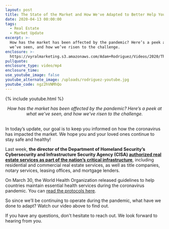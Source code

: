 ```yaml
---
layout: post
title: The State of the Market and How We've Adapted to Better Help You
date: 2020-04-13 00:00:00
tags:
  - Real Estate
  - Market Update
excerpt: >-
  How has the market has been affected by the pandemic? Here’s a peek at what
  we’ve seen, and how we’ve risen to the challenge.
enclosure: >-
  https://vyralmarketing.s3.amazonaws.com/Adam+Rodriguez/Videos/2020/The+State+of+the+Market+and+How+We've+Adapted+to+Better+Help+You.mp4
pullquote:
enclosure_type: video/mp4
enclosure_time:
use_youtube_image: false
youtube_alternate_image: /uploads/rodriguez-youtube.jpg
youtube_code: ngz2hVNMhQo
---
```


{% include youtube.html %}

<center><em>How has the market has been affected by the pandemic? Here&rsquo;s a peek at what we&rsquo;ve seen, and how we&rsquo;ve risen to the challenge.</em></center>

<br>In today’s update, our goal is to keep you informed on how the coronavirus has impacted the market. We hope you and your loved ones continue to stay safe and healthy\!

Last week, **the director of the Department of Homeland Security’s Cybersecurity and Infrastructure Security Agency (CISA) <u><a target="_blank" href="https://www.cisa.gov/sites/default/files/publications/CISA_Guidance_on_the_Essential_Critical_Infrastructure_Workforce_Version_2.0_Updated.pdf">authorized real estate services as part of the nation&rsquo;s critical infrastructure</a></u>**, including residential and commercial real estate services, as well as title companies, notary services, leasing offices, and mortgage lenders.

On March 30, the World Health Organization released guidelines to help countries maintain essential health services during the coronavirus pandemic. You can <u><a target="_blank" href="https://www.who.int/emergencies/diseases/novel-coronavirus-2019/technical-guidance/maintaining-essential-health-services-and-systems">read the protocols here</a></u>.

So since we’ll be continuing to operate during the pandemic, what have we done to adapt? Watch our video above to find out.

If you have any questions, don't hesitate to reach out. We look forward to hearing from you.